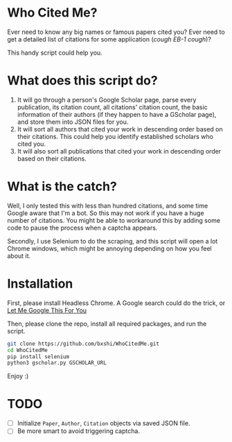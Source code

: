 # Who Cited Me?

Ever need to know any big names or famous papers cited you? 
Ever need to get a detailed list of citations for some application (_cough EB-1 cough_)? 

This handy script could help you.

# What does this script do?

1. It will go through a person's Google Scholar page, parse every publication, its citation count, 
all citations' citation count, the basic information of their authors (if they happen to have a GScholar
page), and store them into JSON files for you.
2. It will sort all authors that cited your work in descending order based on their citations. This could
help you identify established scholars who cited you.
3. It will also sort all publications that cited your work in descending order based on their citations. 

# What is the catch?
Well, I only tested this with less than hundred citations, and some time Google aware that I'm a bot.
So this may not work if you have a huge number of citations. You might be able to workaround this by
adding some code to pause the process when a captcha appears.

Secondly, I use Selenium to do the scraping, and this script will open a lot Chrome windows, which might
be annoying depending on how you feel about it.

# Installation

First, please install Headless Chrome. A Google search could do the trick, or 
[Let Me Google This For You](http://lmgtfy.com/?q=chrome+headless+selenium+linux)

Then, please clone the repo, install all required packages, and run the script.

```bash
git clone https://github.com/bxshi/WhoCitedMe.git
cd WhoCitedMe
pip install selenium
python3 gscholar.py GSCHOLAR_URL
```

Enjoy :)

# TODO
* [ ] Initialize `Paper`, `Author`, `Citation` objects via saved JSON file.
* [ ] Be more smart to avoid triggering captcha.
